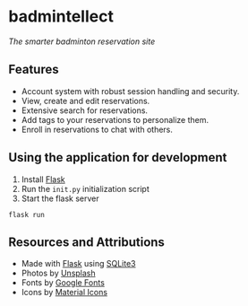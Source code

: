 # badmintellect
*The smarter badminton reservation site*

## Features
* Account system with robust session handling and security.
* View, create and edit reservations.
* Extensive search for reservations.
* Add tags to your reservations to personalize them.
* Enroll in reservations to chat with others.

## Using the application for development
1. Install [Flask](https://flask.palletsprojects.com/)
2. Run the `init.py` initialization script
3. Start the flask server

```
flask run
```

## Resources and Attributions

- Made with [Flask](https://flask.palletsprojects.com/) using [SQLite3](https://www.sqlite.org/)
- Photos by [Unsplash](https://unsplash.com)
- Fonts by [Google Fonts](https://fonts.google.com/)
- Icons by [Material Icons](https://material.io/resources/icons/)